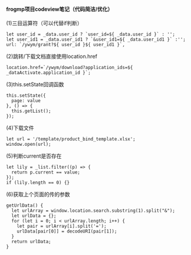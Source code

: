 #### frogmp项目codeview笔记（代码简洁/优化）

(1)三目运算符（可以代替if判断）
```
let user_id = _data.user_id ? `user_id=${ _data.user_id }` : '';
let user_id1 = _data.user_id1 ? `&user_id1=${ _data.user_id1 }` :'';
url: `/ywym/grant?${ user_id }${ user_id1 }`,
```

(2)跳转/下载文档直接使用location.href
```
location.href=`/ywym/download?application_ids=${ _dataActivate.application_id }`;
```

(3)this.setState回调函数
```
this.setState({
  page: value
}, () => {
  this.getList();
});
```

(4)下载文件
```
let url = '/template/product_bind_template.xlsx';
window.open(url);
```

(5)判断current是否存在
```
let lily = _list.filter((p) => {
  return p.current == value;
});
if (lily.length == 0) {}
```

(6)获取上个页面的传的参数
```
getUrlData() {
  let urlArray = window.location.search.substring(1).split("&");
  let urlData = {};
  for (let i = 0; i < urlArray.length; i++) {
    let pair = urlArray[i].split('=');
    urlData[pair[0]] = decodeURI(pair[1]);
  }
  return urlData;
}
```




